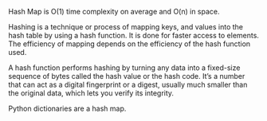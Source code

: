Hash Map is O(1) time complexity on average and O(n) in space.

Hashing is a technique or process of mapping keys, and values into the hash table by using a hash function. It is done for faster access to elements. The efficiency of mapping depends on the efficiency of the hash function used.

A hash function performs hashing by turning any data into a fixed-size sequence of bytes called the hash value or the hash code. It’s a number that can act as a digital fingerprint or a digest, usually much smaller than the original data, which lets you verify its integrity.

Python dictionaries are a hash map.